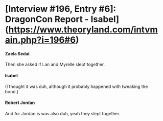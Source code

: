 # [Interview #196, Entry #6]: DragonCon Report - Isabel](https://www.theoryland.com/intvmain.php?i=196#6)

#### Zaela Sedai

Then she asked if Lan and Myrelle slept together.

#### Isabel

(I thought it was duh, although it probably happened with tweaking the bond.)

#### Robert Jordan

And for Jordan is was also duh, yeah they slept together.

